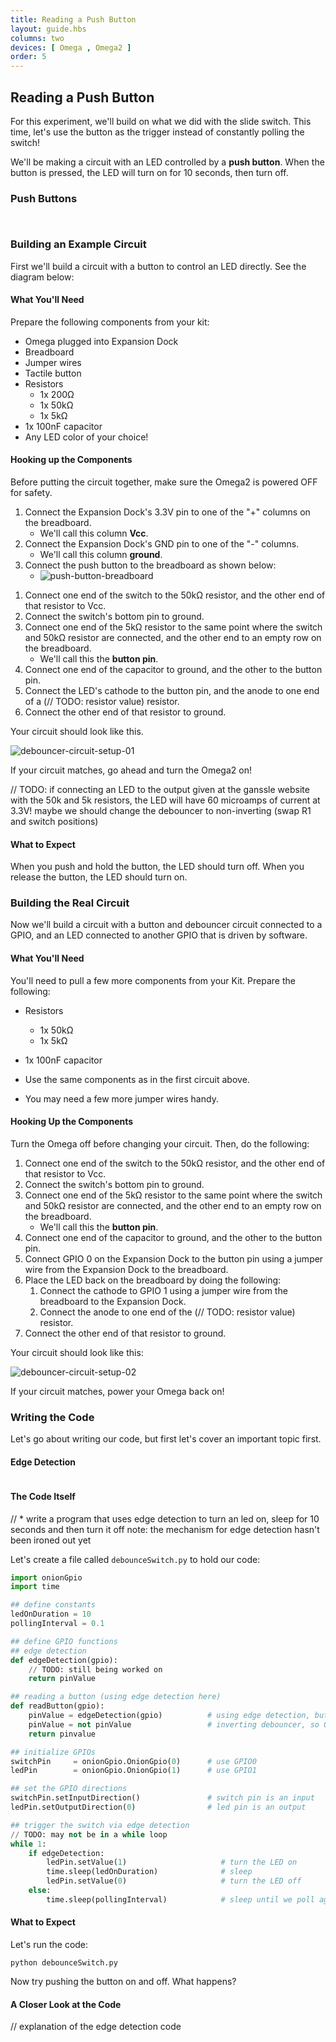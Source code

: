 ```yaml
---
title: Reading a Push Button
layout: guide.hbs
columns: two
devices: [ Omega , Omega2 ]
order: 5
---
```


## Reading a Push Button

<!-- // intro to push button
// building on what we did with the slide switch, but let's use the button as a trigger for an action - as opposed to constantly reading the state of the switch

// we will be building an led controlled by a push button, when the button is pressed, the led will turn on, and remain on for 10 seconds, then turn off -->

For this experiment, we'll build on what we did with the slide switch. This time, let's use the button as the trigger instead of constantly polling the switch! 

We'll be making a circuit with an LED controlled by a **push button**. When the button is pressed, the LED will turn on for 10 seconds, then turn off.

### Push Buttons

<!-- // put in its own markdown file -->

<!-- // explanation of push buttons: how they are momentary switches and only close the circuit while the button is depressed
// explanation of the pins, and what connection happens when the button is pressed -->
```{r child = '../../shared/switches-push-button.md'}
```

<!-- debouncing switches -->
```{r child = '../../shared/switches-debouncing.md'}
```

### Building an Example Circuit

<!-- // circuit 1: button without debouncing circuit controls an LED directly -->

First we'll build a circuit with a button to control an LED directly. See the diagram below:

<!-- // TODO: diagram -->

#### What You'll Need

Prepare the following components from your kit:

* Omega plugged into Expansion Dock
* Breadboard
* Jumper wires
* Tactile button
* Resistors
    * 1x 200Ω <!-- LED resistor -->
    * 1x 50kΩ
    * 1x 5kΩ <!-- debounce resistors -->
* 1x 100nF capacitor
* Any LED color of your choice!

#### Hooking up the Components

<!-- // explain how to connect a push-button switch to an led -->

Before putting the circuit together, make sure the Omega2 is powered OFF for safety. 

1. Connect the Expansion Dock's 3.3V pin to one of the "+" columns on the breadboard.
    * We'll call this column **Vcc**.
1. Connect the Expansion Dock's GND pin to one of the "-" columns.
    * We'll call this column **ground**.
1. Connect the push button to the breadboard as shown below:
    * ![push-button-breadboard](https://raw.githubusercontent.com/OnionIoT/Onion-Docs/master/Omega2/Kit-Guides/img/push-button-breadboard.jpg)
    
<!-- // TODO: photo -->

1. Connect one end of the switch to the 50kΩ resistor, and the other end of that resistor to Vcc.
1. Connect the switch's bottom pin to ground.
1. Connect one end of the 5kΩ resistor to the same point where the switch and 50kΩ resistor are connected, and the other end to an empty row on the breadboard.
    * We'll call this the **button pin**.
1. Connect one end of the capacitor to ground, and the other to the button pin.
1. Connect the LED's cathode to the button pin, and the anode to one end of a (// TODO: resistor value) resistor.
1. Connect the other end of that resistor to ground.

Your circuit should look like this.

![debouncer-circuit-setup-01](https://raw.githubusercontent.com/OnionIoT/Onion-Docs/master/Omega2/Kit-Guides/img/debouncer-circuit-setup-01.jpg)

<!-- // TODO: photo -->

If your circuit matches, go ahead and turn the Omega2 on!

// TODO: if connecting an LED to the output given at the ganssle website with the 50k and 5k resistors, the LED will have 60 microamps of current at 3.3V! maybe we should change the debouncer to non-inverting (swap R1 and switch positions)

#### What to Expect

When you push and hold the button, the LED should turn off. When you release the button, the LED should turn on.

<!-- // push and hold the button, the led is on
// release it and the led turns off
// the drawback of this circuit is that the switch just controls if there is current flowing to the LED or not
// adding -->
<!-- * // ^ all logic swapped for inverting debouncer -->
<!-- * // TODO: regardless of whether the debouncer is inverting or not, there is so much resistance on the way to the LED that it will barely light up (microamps) -->


### Building the Real Circuit

<!-- // circuit 2: button with debouncing circuit connected to GPIO,  LED connected to GPIO -->

Now we'll build a circuit with a button and debouncer circuit connected to a GPIO, and an LED connected to another GPIO that is driven by software.

#### What You'll Need

You'll need to pull a few more components from your Kit. Prepare the following:

* Resistors
    * 1x 50kΩ
    * 1x 5kΩ <!-- debounce resistors -->
* 1x 100nF capacitor

* Use the same components as in the first circuit above.
* You may need a few more jumper wires handy.

#### Hooking Up the Components

Turn the Omega off before changing your circuit. Then, do the following:

1. Connect one end of the switch to the 50kΩ resistor, and the other end of that resistor to Vcc.
1. Connect the switch's bottom pin to ground.
1. Connect one end of the 5kΩ resistor to the same point where the switch and 50kΩ resistor are connected, and the other end to an empty row on the breadboard.
    * We'll call this the **button pin**.
1. Connect one end of the capacitor to ground, and the other to the button pin.
1. Connect GPIO 0 on the Expansion Dock to the button pin using a jumper wire from the Expansion Dock to the breadboard.
1. Place the LED back on the breadboard by doing the following:
    1. Connect the cathode to GPIO 1 using a jumper wire from the breadboard to the Expansion Dock.
    1. Connect the anode to one end of the (// TODO: resistor value) resistor.    
1. Connect the other end of that resistor to ground.

Your circuit should look like this:

![debouncer-circuit-setup-02](https://raw.githubusercontent.com/OnionIoT/Onion-Docs/master/Omega2/Kit-Guides/img/debouncer-circuit-setup-02.jpg)

<!-- // TODO: photo -->

If your circuit matches, power your Omega back on!

### Writing the Code

Let's go about writing our code, but first let's cover an important topic first.

#### Edge Detection

<!-- edge detection -->
```{r child = '../../shared/gpio-edge-detection.md'}
```

<!-- // edge detection is when the system waits for an "edge" in the signal to perform an action. an edge being a place where the signal goes from high to low (falling edge), or low to high (rising edge) (have an illustration)

// in terms of the action, we'll be defining a function to be executed when the trigger, in this case the edge in the signal is detected
// relate this back to interrupts and interrupt service routines
 -->

#### The Code Itself

// * write a program that uses edge detection to turn an led on, sleep for 10 seconds and then turn it off
note: the mechanism for edge detection hasn't been ironed out yet

Let's create a file called `debounceSwitch.py` to hold our code:

``` python
import onionGpio
import time

## define constants
ledOnDuration = 10
pollingInterval = 0.1

## define GPIO functions
## edge detection
def edgeDetection(gpio):
    // TODO: still being worked on
    return pinValue

## reading a button (using edge detection here)
def readButton(gpio):
    pinValue = edgeDetection(gpio)          # using edge detection, but can use other methods if desired
    pinValue = not pinValue                 # inverting debouncer, so ON is LOW and OFF is HIGH
    return pinvalue

## initialize GPIOs
switchPin     = onionGpio.OnionGpio(0)      # use GPIO0
ledPin        = onionGpio.OnionGpio(1)      # use GPIO1

## set the GPIO directions
switchPin.setInputDirection()               # switch pin is an input
ledPin.setOutputDirection(0)                # led pin is an output

## trigger the switch via edge detection
// TODO: may not be in a while loop
while 1:
	if edgeDetection:
        ledPin.setValue(1)                     # turn the LED on
        time.sleep(ledOnDuration)              # sleep
        ledPin.setValue(0)                     # turn the LED off
    else:
        time.sleep(pollingInterval)            # sleep until we poll again
```


#### What to Expect

<!-- // hit the button, the light turns on, stays on for 10 seconds, turns off 
// ^ swapped for inverting debouncer -->

Let's run the code:
```
python debounceSwitch.py
```

Now try pushing the button on and off. What happens?

#### A Closer Look at the Code

// explanation of the edge detection code
